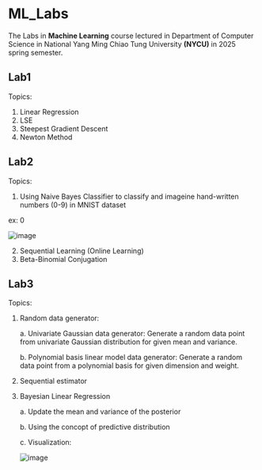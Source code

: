 # ML_Labs
The Labs in **Machine Learning** course lectured in Department of Computer Science in National Yang Ming Chiao Tung University **(NYCU)** in 2025 spring semester.
## Lab1
Topics: 
1. Linear Regression
2. LSE
3. Steepest Gradient Descent
4. Newton Method

## Lab2
Topics:
1. Using Naive Bayes Classifier to classify and imageine hand-written numbers (0-9) in MNIST dataset

ex: 0

  ![image](https://github.com/user-attachments/assets/e48d4799-3a3a-49f5-b3fd-b8e176db4272)

2. Sequential Learning (Online Learning)
3. Beta-Binomial Conjugation

## Lab3
Topics:
1. Random data generator:

   a. Univariate Gaussian data generator: Generate a random data point from univariate Gaussian distribution for given mean and variance.
   
   b. Polynomial basis linear model data generator: Generate a random data point from a polynomial basis for given dimension and weight.
   
2. Sequential estimator
3. Bayesian Linear Regression
   
   a. Update the mean and variance of the posterior
   
   b. Using the concopt of predictive distribution
   
   c. Visualization:
   
   ![image](https://github.com/user-attachments/assets/23463244-614e-404e-81f5-5aeef85a2949)

   

